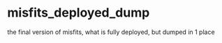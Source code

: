 # misfits_deployed_dump
the final version of misfits, what is fully deployed, but dumped in 1 place
